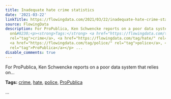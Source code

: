 ```yaml
---
title: Inadequate hate crime statistics
date: '2021-03-22'
linkTitle: https://flowingdata.com/2021/03/22/inadequate-hate-crime-statistics/
source: FlowingData
description: For ProPublica, Ken Schwencke reports on a poor data system that relies
  on&#8230;<p><strong>Tags:</strong> <a href="https://flowingdata.com/tag/crime/"
  rel="tag">crime</a>, <a href="https://flowingdata.com/tag/hate/" rel="tag">hate</a>,
  <a href="https://flowingdata.com/tag/police/" rel="tag">police</a>, <a href="https://flowingdata.com/tag/propublica/"
  rel="tag">ProPublica</a></p> ...
disable_comments: true
---
```

For ProPublica, Ken Schwencke reports on a poor data system that relies on&#8230;<p><strong>Tags:</strong> <a href="https://flowingdata.com/tag/crime/" rel="tag">crime</a>, <a href="https://flowingdata.com/tag/hate/" rel="tag">hate</a>, <a href="https://flowingdata.com/tag/police/" rel="tag">police</a>, <a href="https://flowingdata.com/tag/propublica/" rel="tag">ProPublica</a></p> ...
